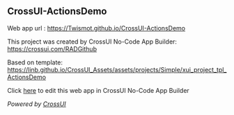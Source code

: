 ## CrossUI-ActionsDemo
Web app url : https://Twismot.github.io/CrossUI-ActionsDemo

This project was created by CrossUI No-Code App Builder: https://crossui.com/RADGithub

Based on template: https://linb.github.io/CrossUI_Assets/assets/projects/Simple/xui_project_tpl_ActionsDemo

Click [here](https://crossui.com/RADGithub/#!from=github&owner=Twismot&repo=CrossUI-ActionsDemo) to edit this web app in CrossUI No-Code App Builder

<i>Powered by [CrossUI](https://crossui.com)</i>
